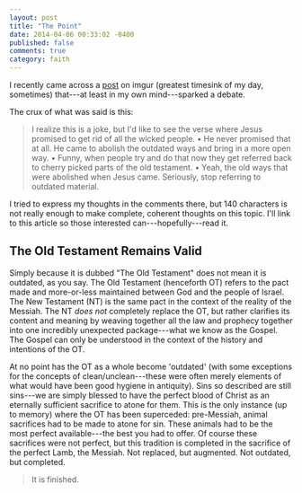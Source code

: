 ```yaml
---
layout: post
title: "The Point"
date: 2014-04-06 00:33:02 -0400
published: false
comments: true
category: faith
---
```

I recently came across a [post][imgur-post] on imgur
  (greatest timesink of my day, sometimes)
  that---at least in my own mind---sparked a debate.

The crux of what was said is this:

> I realize this is a joke, but I'd like to see the verse where Jesus
> promised to get rid of all the wicked people. •
> He never promised that at all.  He came to abolish the outdated ways
> and bring in a more open way. •
> Funny, when people try and do that now they get referred back to
> cherry picked parts of the old testament. •
> Yeah, the old ways that were abolished when Jesus came. Seriously,
> stop referring to outdated material.

I tried to express my thoughts in the comments there,
  but 140 characters is not really enough to make
  complete, coherent thoughts on this topic.
I'll link to this article so those interested can---hopefully---read it.

## The Old Testament Remains Valid ##

Simply because it is dubbed "The Old Testament" does not mean it is outdated, as you say.
The Old Testament (henceforth OT) refers to the pact made and more-or-less maintained
  between God and the people of Israel.
The New Testament (NT) is the same pact in the context of the reality of the Messiah.
The NT *does not* completely replace the OT, but rather clarifies its content and meaning
  by weaving together all the law and prophecy together into one incredibly unexpected
  package---what we know as the Gospel.
The Gospel can only be understood in the context of the history and intentions of the OT.

At no point has the OT as a whole become 'outdated'
  (with some exceptions for the concepts of clean/unclean---these
  were often merely elements of what would have been good hygiene in antiquity).
Sins so described are still sins---we are simply blessed to have
  the perfect blood of Christ as an eternally sufficient sacrifice
  to atone for them.
This is the only instance (up to memory) where the OT has been superceded:
  pre-Messiah, animal sacrifices had to be made to atone for sin.
These animals had to be the most perfect available---the best you had to offer.
Of course these sacrifices were not perfect,
  but this tradition is completed in the sacrifice of the perfect Lamb, the Messiah.
Not replaced, but augmented.
Not outdated, but completed.

> It is finished.

[imgur-post]: http://imgur.com/gallery/YJd5DKM/comment/204032215/1
